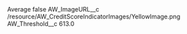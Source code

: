 <?xml version="1.0" encoding="UTF-8"?>
<CustomMetadata xmlns="http://soap.sforce.com/2006/04/metadata" xmlns:xsi="http://www.w3.org/2001/XMLSchema-instance" xmlns:xsd="http://www.w3.org/2001/XMLSchema">
    <label>Average</label>
    <protected>false</protected>
    <values>
        <field>AW_ImageURL__c</field>
        <value xsi:type="xsd:string">/resource/AW_CreditScoreIndicatorImages/YellowImage.png</value>
    </values>
    <values>
        <field>AW_Threshold__c</field>
        <value xsi:type="xsd:double">613.0</value>
    </values>
</CustomMetadata>
